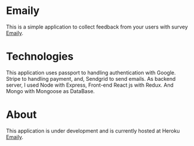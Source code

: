# Emaily

This is a simple application to collect feedback from your users with survey [Emaily](https://emaily-vini.herokuapp.com/).

# Technologies

This application uses passport to handling authentication with Google. Stripe to handling payment, and, Sendgrid to send emails.
As backend server, I used Node with Express, Front-end React js with Redux. And Mongo with Mongoose as DataBase.

# About

This application is under development and is currently hosted at Heroku [Emaily](https://emaily-vini.herokuapp.com/).
